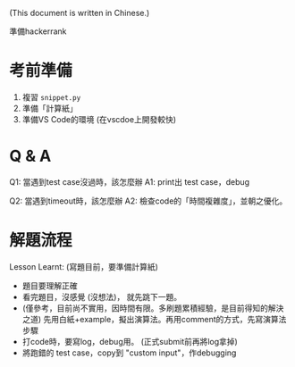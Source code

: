 (This document is written in Chinese.)

準備hackerrank

# 考前準備
1. 複習 `snippet.py`
2. 準備「計算紙」
3. 準備VS Code的環境  (在vscdoe上開發較快)

# Q & A
Q1: 當遇到test case沒過時，該怎麼辦
A1: print出 test case，debug

Q2: 當遇到timeout時，該怎麼辦
A2: 檢查code的「時間複雜度」，並朝之優化。


# 解題流程 
Lesson Learnt:  (寫題目前，要準備計算紙)
- 題目要理解正確
- 看完題目，沒感覺 (沒想法)， 就先跳下一題。
- (僅參考，目前尚不實用，因時間有限。多刷題累積經驗，是目前得知的解決之道) 先用白紙+example，擬出演算法。再用comment的方式，先寫演算法步驟
- 打code時，要寫log，debug用。  (正式submit前再將log拿掉)
- 將跑錯的 test case，copy到 "custom input"，作debugging






